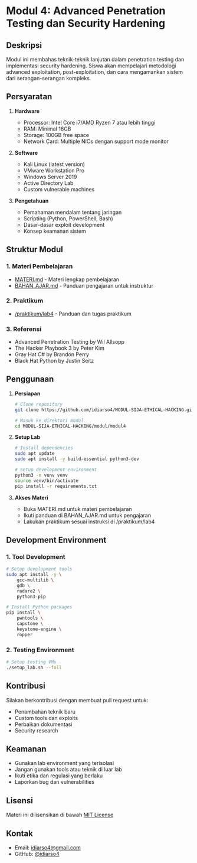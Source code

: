 # Modul 4: Advanced Penetration Testing dan Security Hardening

## Deskripsi
Modul ini membahas teknik-teknik lanjutan dalam penetration testing dan implementasi security hardening. Siswa akan mempelajari metodologi advanced exploitation, post-exploitation, dan cara mengamankan sistem dari serangan-serangan kompleks.

## Persyaratan
1. **Hardware**
   - Processor: Intel Core i7/AMD Ryzen 7 atau lebih tinggi
   - RAM: Minimal 16GB
   - Storage: 100GB free space
   - Network Card: Multiple NICs dengan support mode monitor

2. **Software**
   - Kali Linux (latest version)
   - VMware Workstation Pro
   - Windows Server 2019
   - Active Directory Lab
   - Custom vulnerable machines

3. **Pengetahuan**
   - Pemahaman mendalam tentang jaringan
   - Scripting (Python, PowerShell, Bash)
   - Dasar-dasar exploit development
   - Konsep keamanan sistem

## Struktur Modul

### 1. Materi Pembelajaran
- [MATERI.md](MATERI.md) - Materi lengkap pembelajaran
- [BAHAN_AJAR.md](BAHAN_AJAR.md) - Panduan pengajaran untuk instruktur

### 2. Praktikum
- [/praktikum/lab4](../praktikum/lab4) - Panduan dan tugas praktikum

### 3. Referensi
- Advanced Penetration Testing by Wil Allsopp
- The Hacker Playbook 3 by Peter Kim
- Gray Hat C# by Brandon Perry
- Black Hat Python by Justin Seitz

## Penggunaan

1. **Persiapan**
   ```bash
   # Clone repository
   git clone https://github.com/idiarso4/MODUL-SIJA-ETHICAL-HACKING.git
   
   # Masuk ke direktori modul
   cd MODUL-SIJA-ETHICAL-HACKING/modul/modul4
   ```

2. **Setup Lab**
   ```bash
   # Install dependencies
   sudo apt update
   sudo apt install -y build-essential python3-dev

   # Setup development environment
   python3 -m venv venv
   source venv/bin/activate
   pip install -r requirements.txt
   ```

3. **Akses Materi**
   - Buka MATERI.md untuk materi pembelajaran
   - Ikuti panduan di BAHAN_AJAR.md untuk pengajaran
   - Lakukan praktikum sesuai instruksi di /praktikum/lab4

## Development Environment

### 1. Tool Development
```bash
# Setup development tools
sudo apt install -y \
    gcc-multilib \
    gdb \
    radare2 \
    python3-pip

# Install Python packages
pip install \
    pwntools \
    capstone \
    keystone-engine \
    ropper
```

### 2. Testing Environment
```bash
# Setup testing VMs
./setup_lab.sh --full
```

## Kontribusi
Silakan berkontribusi dengan membuat pull request untuk:
- Penambahan teknik baru
- Custom tools dan exploits
- Perbaikan dokumentasi
- Security research

## Keamanan
- Gunakan lab environment yang terisolasi
- Jangan gunakan tools atau teknik di luar lab
- Ikuti etika dan regulasi yang berlaku
- Laporkan bug dan vulnerabilities

## Lisensi
Materi ini dilisensikan di bawah [MIT License](LICENSE)

## Kontak
- Email: [idiarso4@gmail.com](mailto:idiarso4@gmail.com)
- GitHub: [@idiarso4](https://github.com/idiarso4)

